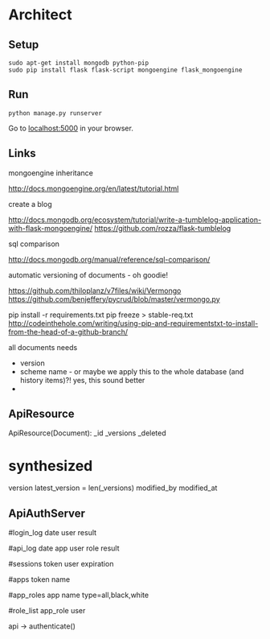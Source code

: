 Architect
=========

## Setup

	sudo apt-get install mongodb python-pip
    sudo pip install flask flask-script mongoengine flask_mongoengine

## Run

    python manage.py runserver

Go to [localhost:5000](http://localhost:5000) in your browser.

## Links

mongoengine inheritance

http://docs.mongoengine.org/en/latest/tutorial.html

create a blog

http://docs.mongodb.org/ecosystem/tutorial/write-a-tumblelog-application-with-flask-mongoengine/
https://github.com/rozza/flask-tumblelog

sql comparison

http://docs.mongodb.org/manual/reference/sql-comparison/

automatic versioning of documents - oh goodie!

https://github.com/thiloplanz/v7files/wiki/Vermongo
https://github.com/benjeffery/pycrud/blob/master/vermongo.py

pip install -r requirements.txt
pip freeze > stable-req.txt
http://codeinthehole.com/writing/using-pip-and-requirementstxt-to-install-from-the-head-of-a-github-branch/


all documents needs
* version
* scheme name - or maybe we apply this to the whole database (and history items)?! yes, this sound better
* 


## ApiResource

ApiResource(Document):
_id
_versions
_deleted

# synthesized
version
latest_version = len(_versions)
modified_by
modified_at





## ApiAuthServer

#login_log
date
user
result

#api_log
date
app
user
role
result

#sessions
token
user
expiration

#apps
token
name

#app_roles
app
name
type=all,black,white

#role_list
app_role
user



api -> authenticate()
